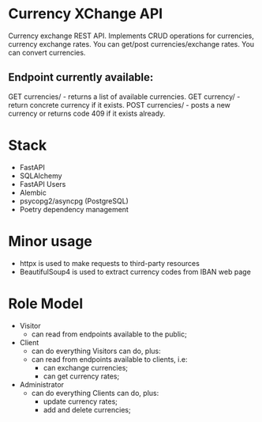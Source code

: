 # Currency XChange API

Currency exchange REST API.
Implements CRUD operations for currencies, currency exchange rates. You can get/post
currencies/exchange rates. You can convert currencies.

## Endpoint currently available:

GET currencies/ - returns a list of available currencies.
GET currency/<currency code> - return concrete currency if it exists.
POST currencies/ - posts a new currency or returns code 409 if it exists already.

Stack
=====

* FastAPI
* SQLAlchemy
* FastAPI Users
* Alembic
* psycopg2/asyncpg (PostgreSQL)
* Poetry dependency management

Minor usage
===========

* httpx is used to make requests to third-party resources
* BeautifulSoup4 is used to extract currency codes from IBAN web page

Role Model
==========

* Visitor
    - can read from endpoints available to the public;
* Client
    - can do everything Visitors can do, plus:
    - can read from endpoints available to clients, i.e:
        - can exchange currencies;
        - can get currency rates;
* Administrator
    - can do everything Clients can do, plus:
        - update currency rates;
        - add and delete currencies;
  
